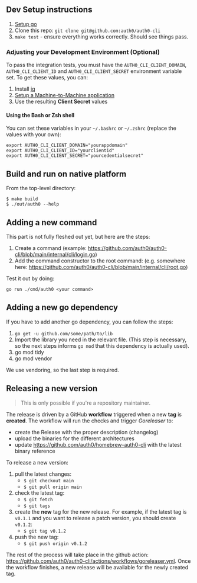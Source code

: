 ## Dev Setup instructions

1. [Setup go](https://golang.org/doc/install)
2. Clone this repo: `git clone git@github.com:auth0/auth0-cli`
3. `make test` - ensure everything works correctly. Should see things pass.

### Adjusting your Development Environment (Optional)

To pass the integration tests, you must have the `AUTH0_CLI_CLIENT_DOMAIN`, `AUTH0_CLI_CLIENT_ID` and `AUTH0_CLI_CLIENT_SECRET` environment variable set. To get these values, you can:

1. Install [jq](https://jqlang.github.io/jq/)
2. [Setup a Machine-to-Machine application](https://auth0.com/docs/get-started/auth0-overview/create-applications/machine-to-machine-apps)
3. Use the resulting **Client Secret** values

#### Using the Bash or Zsh shell

You can set these variables in your `~/.bashrc` or `~/.zshrc` (replace the values with your own):

```shell
export AUTH0_CLI_CLIENT_DOMAIN="yourappdomain"
export AUTH0_CLI_CLIENT_ID="yourclientid"
export AUTH0_CLI_CLIENT_SECRET="yourcedentialsecret"
```

## Build and run on native platform

From the top-level directory:
```
$ make build
$ ./out/auth0 --help
```

## Adding a new command

This part is not fully fleshed out yet, but here are the steps:

1. Create a command (example: https://github.com/auth0/auth0-cli/blob/main/internal/cli/login.go)
2. Add the command constructor to the root command: (e.g. somewhere here: https://github.com/auth0/auth0-cli/blob/main/internal/cli/root.go)

Test it out by doing:

```
go run ./cmd/auth0 <your command>
```

## Adding a new go dependency

If you have to add another go dependency, you can follow the steps:

1. `go get -u github.com/some/path/to/lib`
2. Import the library you need in the relevant file. (This step is necessary, so
   the next steps informs `go mod` that this dependency is actually used).
3. go mod tidy
4. go mod vendor

We use vendoring, so the last step is required.

## Releasing a new version 

> This is only possible if you're a repository maintainer.

The release is driven by a GitHub **workflow** triggered when a new **tag** is **created**. The workflow will run the checks and trigger _Goreleaser_ to:
- create the Release with the proper description (changelog)
- upload the binaries for the different architectures
- update https://github.com/auth0/homebrew-auth0-cli with the latest binary reference

To release a new version:

1. pull the latest changes: 
   - `$ git checkout main`
   - `$ git pull origin main`
2. check the latest tag: 
   - `$ git fetch`
   - `$ git tags`
3. create the **new** tag for the new release. For example, if the latest tag is `v0.1.1` and you want to release a patch version, you should create `v0.1.2`:
   - `$ git tag v0.1.2`
4. push the new tag: 
   - `$ git push origin v0.1.2`

The rest of the process will take place in the github action: https://github.com/auth0/auth0-cli/actions/workflows/goreleaser.yml.
Once the workflow finishes, a new release will be available for the newly created tag.
